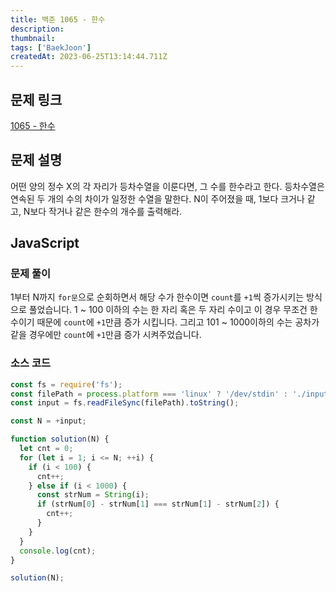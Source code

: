 ```yaml
---
title: 백준 1065 - 한수
description:
thumbnail:
tags: ['BaekJoon']
createdAt: 2023-06-25T13:14:44.711Z
---
```


## 문제 링크

[1065 - 한수](https://www.acmicpc.net/problem/1065)

## 문제 설명

어떤 양의 정수 X의 각 자리가 등차수열을 이룬다면, 그 수를 한수라고 한다. 등차수열은 연속된 두 개의 수의 차이가 일정한 수열을 말한다. N이 주어졌을 때, 1보다 크거나 같고, N보다 작거나 같은 한수의 개수를 출력해라.

## JavaScript

### 문제 풀이

1부터 N까지 `for문`으로 순회하면서 해당 수가 한수이면 `count`를 `+1`씩 증가시키는 방식으로 풀었습니다. 1 ~ 100 이하의 수는 한 자리 혹은 두 자리 수이고 이 경우 무조건 한수이기 때문에 `count`에 `+1`만큼 증가 시킵니다. 그리고 101 ~ 1000이하의 수는 공차가 같을 경우에만 `count`에 `+1`만큼 증가 시켜주었습니다.

### 소스 코드

```js title="JavaScript"
const fs = require('fs');
const filePath = process.platform === 'linux' ? '/dev/stdin' : './input.txt';
const input = fs.readFileSync(filePath).toString();

const N = +input;

function solution(N) {
  let cnt = 0;
  for (let i = 1; i <= N; ++i) {
    if (i < 100) {
      cnt++;
    } else if (i < 1000) {
      const strNum = String(i);
      if (strNum[0] - strNum[1] === strNum[1] - strNum[2]) {
        cnt++;
      }
    }
  }
  console.log(cnt);
}

solution(N);
```

